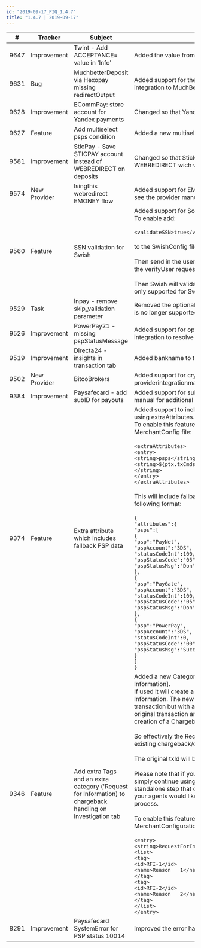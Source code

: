 ```yaml
--- 
id: "2019-09-17_PIQ_1.4.7"
title: "1.4.7 | 2019-09-17"
--- 
```



| #    | Tracker      | Subject                                                                                                       | Description                                                                                                                                                                                                                                                                                                                                                                                                                                                                                                                                                                                                                                                                                                                                                                                                                                                                                                                                                                                                                                                                                                                                                                                                                                                                                                                                                                                                                                                                                                              |
|------|--------------|---------------------------------------------------------------------------------------------------------------|--------------------------------------------------------------------------------------------------------------------------------------------------------------------------------------------------------------------------------------------------------------------------------------------------------------------------------------------------------------------------------------------------------------------------------------------------------------------------------------------------------------------------------------------------------------------------------------------------------------------------------------------------------------------------------------------------------------------------------------------------------------------------------------------------------------------------------------------------------------------------------------------------------------------------------------------------------------------------------------------------------------------------------------------------------------------------------------------------------------------------------------------------------------------------------------------------------------------------------------------------------------------------------------------------------------------------------------------------------------------------------------------------------------------------------------------------------------------------------------------------------------------------|
| 9647 | Improvement  | Twint - Add ACCEPTANCE= value in 'Info'                                                                       | Added the value from   ACCEPTANCE= in the 'Info' field in PaymentIQ for Twint.                                                                                                                                                                                                                                                                                                                                                                                                                                                                                                                                                                                                                                                                                                                                                                                                                                                                                                                                                                                                                                                                                                                                                                                                                                                                                                                                                                                                                                           |
| 9631 | Bug          | MuchbetterDeposit via Hexopay missing redirectOutput                                                          | Added support for the waiting   function used for the standard MuchBetter integration to MuchBetter via   Hexopay.                                                                                                                                                                                                                                                                                                                                                                                                                                                                                                                                                                                                                                                                                                                                                                                                                                                                                                                                                                                                                                                                                                                                                                                                                                                                                                                                                                                                       |
| 9628 | Improvement  | ECommPay: store account for Yandex payments                                                                   | Changed so that Yandex payments   user account via ECommPay are stored.                                                                                                                                                                                                                                                                                                                                                                                                                                                                                                                                                                                                                                                                                                                                                                                                                                                                                                                                                                                                                                                                                                                                                                                                                                                                                                                                                                                                                                                  |
| 9627 | Feature      | Add multiselect psps condition                                                                                | Added a new multiselect PSPs   condition to be used for the 3DS2 routing rules.                                                                                                                                                                                                                                                                                                                                                                                                                                                                                                                                                                                                                                                                                                                                                                                                                                                                                                                                                                                                                                                                                                                                                                                                                                                                                                                                                                                                                                         |
| 9581 | Improvement  | SticPay - Save STICPAY account instead of WEBREDIRECT on deposits                                       | Changed so that StickPay deposits   are saved as type STICKPAY instead of WEBREDIRECT wich will make the account   useable for SticpayWithdrawals.                                                                                                                                                                                                                                                                                                                                                                                                                                                                                                                                                                                                                                                                                                                                                                                                                                                                                                                                                                                                                                                                                                                                                                                                                                                                                                                                                                       |
| 9574 | New Provider | Isingthis webredirect EMONEY flow                                                                             | Added support for EMONEY with   webredirect transaction via Isignthis. Please see the provider manual for   details.                                                                                                                                                                                                                                                                                                                                                                                                                                                                                                                                                                                                                                                                                                                                                                                                                                                                                                                                                                                                                                                                                                                                                                                                                                                                                                                                                                                                     |
| 9560 | Feature      | SSN validation for Swish                                                                                      | Added support for Social   Security Number validation for Swish. <br/>To enable add:<br/><br/> ` <validateSSN>true</validateSSN> ` <br/><br/> to the SwishConfig file. <br/><br/> Then send in the users national identification number (SSN) as an attribute in the verifyUser request named `nationalIdentificationNumber`. <br/><br/> Then Swish will validate the SSN agains the swish accounts SSN. Currently only supported for Swedbank.                                                                                                                                                                                                                                                                                                                                                                                                                                                                                                                                                                                                                                                                                                                                                                                                                                                                                                                                                                                                                                                                                                                                                                                                                                                                                                                                                                                                                                                         |
| 9529 | Task         | Inpay - remove skip_validation parameter                                                                      | Removed the optional   skip_validation parameter from the InPay integration as it is no longer   supported by the provider.                                                                                                                                                                                                                                                                                                                                                                                                                                                                                                                                                                                                                                                                                                                                                                                                                                                                                                                                                                                                                                                                                                                                                                                                                                                                                                                                                                                              |
| 9526 | Improvement  | PowerPay21 - missing pspStatusMessage                                                                         | Added support for optional   localeconversion parameter to PowerPay21 integration to resolve issue with   empty pspStatusMessage.                                                                                                                                                                                                                                                                                                                                                                                                                                                                                                                                                                                                                                                                                                                                                                                                                                                                                                                                                                                                                                                                                                                                                                                                                                                                                                                                                                                        |
| 9519 | Improvement  | Directa24 - insights in transaction tab                                                                       | Added bankname to the info column   for bankdeposits for Directa24.                                                                                                                                                                                                                                                                                                                                                                                                                                                                                                                                                                                                                                                                                                                                                                                                                                                                                                                                                                                                                                                                                                                                                                                                                                                                                                                                                                                                                                                      |
| 9502 | New Provider | BitcoBrokers                                                                                                  | Added support for cryptocurrency   provider BitcoBrokers. Please see the providerintegrationmanual for details.                                                                                                                                                                                                                                                                                                                                                                                                                                                                                                                                                                                                                                                                                                                                                                                                                                                                                                                                                                                                                                                                                                                                                                                                                                                                                                                                                                                                          |
| 9384 | Improvement  | Paysafecard - add subID for payouts                                                                           | Added support for subID for   PaysafeCard payouts. Please se the provider manual for additional   information.                                                                                                                                                                                                                                                                                                                                                                                                                                                                                                                                                                                                                                                                                                                                                                                                                                                                                                                                                                                                                                                                                                                                                                                                                                                                                                                                                                                                           |
| 9374 | Feature      | Extra attribute which includes fallback PSP data                                                              | Added support to include   fallback PSP data in the transfer and cancel request using   extraAttributes.     <br/>     To enable this feature the following will need to be added to the   MerchantConfig file:   <br/><br/> ` <extraAttributes> ` <br/> ` <entry> ` <br/> ` <string>psps</string> ` <br/> ` <string>${ptx.txCmds;javascript(GeneratePSPdata.generateFallbackPSPdata)}</string> ` <br/> ` </entry> ` <br/> ` </extraAttributes> ` <br/><br/> This will include fallback data in the transfer and cancel requests on the   following format: <br/><br/> ` { ` <br/> ` "attributes":{ ` <br/> ` "psps":[ ` <br/> ` { ` <br/> ` "psp":"PayNet", ` <br/> ` "pspAccount":"3DS", ` <br/> ` "statusCodeInt":100, ` <br/> ` "pspStatusCode":"05", ` <br/> ` "pspStatusMsg":"Don't honor" `  <br/> ` }, ` <br/> ` { ` <br/> ` "psp":"PayGate", ` <br/> ` "pspAccount":"3DS", ` <br/> ` "statusCodeInt":100, ` <br/> ` "pspStatusCode":"05", ` <br/> ` "pspStatusMsg":"Don't honor" ` <br/> ` }, ` <br/> ` { ` <br/> ` "psp":"PowerPay", ` <br/> ` "pspAccount":"3DS", ` <br/> ` "statusCodeInt":0, ` <br/> ` "pspStatusCode":"00", ` <br/> ` "pspStatusMsg":"Success" ` <br/> ` } ` <br/> ` ] ` <br/> ` } ` |
| 9346 | Feature      | Add extra Tags and an extra category ('Request for   Information) to chargeback handling on Investigation tab | Added a new Category of   'Register Correction' called [Request for Information].     <br/>     If used it will create a new transaction with a new category Request for   Information. The new transaction has the same details as the original transaction   but with a Zero value. This new transaction will not affect the original   transaction and the original transaction would need to still support the   creation of a Chargeback transaction against it.     <br/><br/>     So effectively the Request for Information transaction is independent of   any existing chargeback/chargebackWon process that exists today.     <br/><br/>     The original txId will be highligted in purple.     <br/><br/>     Please note that if you are not interested to utilise this new feature, you   can simply continue using the chargeback and chargebackWon as usual. This is   a standalone step that can be used as a prerequisite for the chargeback in   case your agents would like to employ the Request for Information tx type in   the process.    <br/> <br/>     To enable this feature the following type of addition should be made to the   MerchantConfiguration file:    <br/> <br/> ` <entry> ` <br/> ` <string>RequestForInfo</string> ` <br/> ` <list> ` <br/> ` <tag> ` <br/> ` <id>RFI-1</id> ` <br/> ` <name>Reason   1</name> ` <br/> ` </tag> ` <br/> ` <tag> ` <br/> ` <id>RFI-2</id> ` <br/> ` <name>Reason   2</name> ` <br/> ` </tag> ` <br/> ` </list> ` <br/> ` </entry> `                                  |
| 8291 | Improvement  | Paysafecard SystemError for PSP status 10014                                                                  | Improved the error handling for   PaysafeCard.                                                                                                                                                                                                                                                                                                                                                                                                                                                                                                                                                                                                                                                                                                                                                                                                                                                                                                                                                                                                                                                                                                                                                                                                                                                                                                                                                                                                                                                                           |



